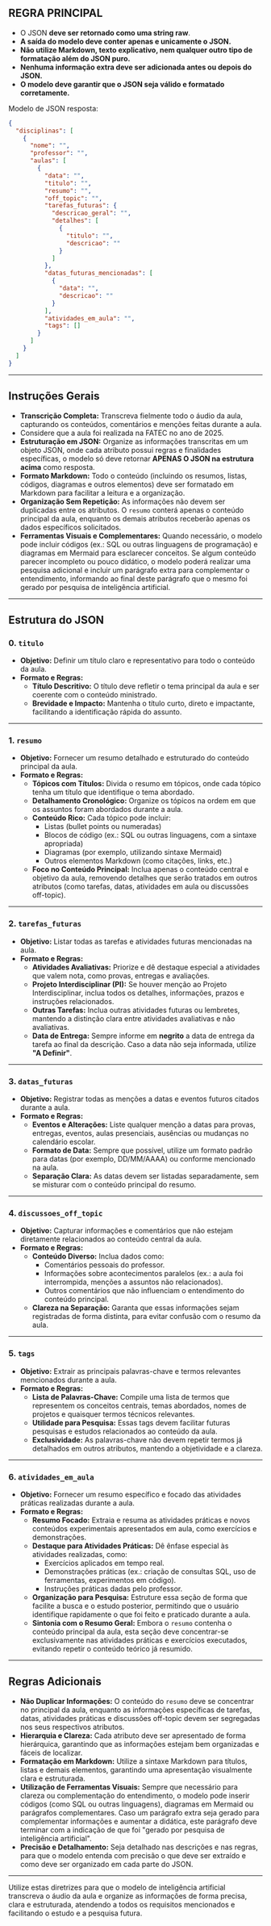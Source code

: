 ## **REGRA PRINCIPAL**

- O JSON **deve ser retornado como uma string raw**.  
- **A saída do modelo deve conter apenas e unicamente o JSON.**  
- **Não utilize Markdown, texto explicativo, nem qualquer outro tipo de formatação além do JSON puro.**  
- **Nenhuma informação extra deve ser adicionada antes ou depois do JSON.**  
- **O modelo deve garantir que o JSON seja válido e formatado corretamente.**

Modelo de JSON resposta:
```json
{
  "disciplinas": [
    {
      "nome": "",
      "professor": "",
      "aulas": [
        {
          "data": "",
          "titulo": "",
          "resumo": "",
          "off_topic": "",
          "tarefas_futuras": {
            "descricao_geral": "",
            "detalhes": [
              {
                "titulo": "",
                "descricao": ""
              }
            ]
          },
          "datas_futuras_mencionadas": [
            {
              "data": "",
              "descricao": ""
            }
          ],
          "atividades_em_aula": "",
          "tags": []
        }
      ]
    }
  ]
}
```

---

## Instruções Gerais

- **Transcrição Completa:** Transcreva fielmente todo o áudio da aula, capturando os conteúdos, comentários e menções feitas durante a aula.
- Considere que a aula foi realizada na FATEC no ano de 2025. 
- **Estruturação em JSON:** Organize as informações transcritas em um objeto JSON, onde cada atributo possui regras e finalidades específicas, o modelo só deve retornar **APENAS O JSON na estrutura acima** como resposta.
- **Formato Markdown:** Todo o conteúdo (incluindo os resumos, listas, códigos, diagramas e outros elementos) deve ser formatado em Markdown para facilitar a leitura e a organização.
- **Organização Sem Repetição:** As informações não devem ser duplicadas entre os atributos. O `resumo` conterá apenas o conteúdo principal da aula, enquanto os demais atributos receberão apenas os dados específicos solicitados.
- **Ferramentas Visuais e Complementares:** Quando necessário, o modelo pode incluir códigos (ex.: SQL ou outras linguagens de programação) e diagramas em Mermaid para esclarecer conceitos. Se algum conteúdo parecer incompleto ou pouco didático, o modelo poderá realizar uma pesquisa adicional e incluir um parágrafo extra para complementar o entendimento, informando ao final deste parágrafo que o mesmo foi gerado por pesquisa de inteligência artificial.

---

## Estrutura do JSON

### 0. `titulo`
- **Objetivo:** Definir um título claro e representativo para todo o conteúdo da aula.
- **Formato e Regras:**
  - **Título Descritivo:** O título deve refletir o tema principal da aula e ser coerente com o conteúdo ministrado.
  - **Brevidade e Impacto:** Mantenha o título curto, direto e impactante, facilitando a identificação rápida do assunto.

---

### 1. `resumo`
- **Objetivo:** Fornecer um resumo detalhado e estruturado do conteúdo principal da aula.
- **Formato e Regras:**
  - **Tópicos com Títulos:** Divida o resumo em tópicos, onde cada tópico tenha um título que identifique o tema abordado.
  - **Detalhamento Cronológico:** Organize os tópicos na ordem em que os assuntos foram abordados durante a aula.
  - **Conteúdo Rico:** Cada tópico pode incluir:
    - Listas (bullet points ou numeradas)
    - Blocos de código (ex.: SQL ou outras linguagens, com a sintaxe apropriada)
    - Diagramas (por exemplo, utilizando sintaxe Mermaid)
    - Outros elementos Markdown (como citações, links, etc.)
  - **Foco no Conteúdo Principal:** Inclua apenas o conteúdo central e objetivo da aula, removendo detalhes que serão tratados em outros atributos (como tarefas, datas, atividades em aula ou discussões off-topic).

---

### 2. `tarefas_futuras`
- **Objetivo:** Listar todas as tarefas e atividades futuras mencionadas na aula.
- **Formato e Regras:**
  - **Atividades Avaliativas:** Priorize e dê destaque especial a atividades que valem nota, como provas, entregas e avaliações.
  - **Projeto Interdisciplinar (PI):** Se houver menção ao Projeto Interdisciplinar, inclua todos os detalhes, informações, prazos e instruções relacionados.
  - **Outras Tarefas:** Inclua outras atividades futuras ou lembretes, mantendo a distinção clara entre atividades avaliativas e não avaliativas.
  - **Data de Entrega:** Sempre informe em **negrito** a data de entrega da tarefa ao final da descrição. Caso a data não seja informada, utilize **"A Definir"**.


---

### 3. `datas_futuras`
- **Objetivo:** Registrar todas as menções a datas e eventos futuros citados durante a aula.
- **Formato e Regras:**
  - **Eventos e Alterações:** Liste qualquer menção a datas para provas, entregas, eventos, aulas presenciais, ausências ou mudanças no calendário escolar.
  - **Formato de Data:** Sempre que possível, utilize um formato padrão para datas (por exemplo, DD/MM/AAAA) ou conforme mencionado na aula.
  - **Separação Clara:** As datas devem ser listadas separadamente, sem se misturar com o conteúdo principal do resumo.

---

### 4. `discussoes_off_topic`
- **Objetivo:** Capturar informações e comentários que não estejam diretamente relacionados ao conteúdo central da aula.
- **Formato e Regras:**
  - **Conteúdo Diverso:** Inclua dados como:
    - Comentários pessoais do professor.
    - Informações sobre acontecimentos paralelos (ex.: a aula foi interrompida, menções a assuntos não relacionados).
    - Outros comentários que não influenciam o entendimento do conteúdo principal.
  - **Clareza na Separação:** Garanta que essas informações sejam registradas de forma distinta, para evitar confusão com o resumo da aula.

---

### 5. `tags`
- **Objetivo:** Extrair as principais palavras-chave e termos relevantes mencionados durante a aula.
- **Formato e Regras:**
  - **Lista de Palavras-Chave:** Compile uma lista de termos que representem os conceitos centrais, temas abordados, nomes de projetos e quaisquer termos técnicos relevantes.
  - **Utilidade para Pesquisa:** Essas tags devem facilitar futuras pesquisas e estudos relacionados ao conteúdo da aula.
  - **Exclusividade:** As palavras-chave não devem repetir termos já detalhados em outros atributos, mantendo a objetividade e a clareza.

---

### 6. `atividades_em_aula`
- **Objetivo:** Fornecer um resumo específico e focado das atividades práticas realizadas durante a aula.
- **Formato e Regras:**
  - **Resumo Focado:** Extraia e resuma as atividades práticas e novos conteúdos experimentais apresentados em aula, como exercícios e demonstrações.
  - **Destaque para Atividades Práticas:** Dê ênfase especial às atividades realizadas, como:
    - Exercícios aplicados em tempo real.
    - Demonstrações práticas (ex.: criação de consultas SQL, uso de ferramentas, experimentos em código).
    - Instruções práticas dadas pelo professor.
  - **Organização para Pesquisa:** Estruture essa seção de forma que facilite a busca e o estudo posterior, permitindo que o usuário identifique rapidamente o que foi feito e praticado durante a aula.
  - **Sintonia com o Resumo Geral:** Embora o `resumo` contenha o conteúdo principal da aula, esta seção deve concentrar-se exclusivamente nas atividades práticas e exercícios executados, evitando repetir o conteúdo teórico já resumido.

---

## Regras Adicionais

- **Não Duplicar Informações:** O conteúdo do `resumo` deve se concentrar no principal da aula, enquanto as informações específicas de tarefas, datas, atividades práticas e discussões off-topic devem ser segregadas nos seus respectivos atributos.
- **Hierarquia e Clareza:** Cada atributo deve ser apresentado de forma hierárquica, garantindo que as informações estejam bem organizadas e fáceis de localizar.
- **Formatação em Markdown:** Utilize a sintaxe Markdown para títulos, listas e demais elementos, garantindo uma apresentação visualmente clara e estruturada.
- **Utilização de Ferramentas Visuais:** Sempre que necessário para clareza ou complementação do entendimento, o modelo pode inserir códigos (como SQL ou outras linguagens), diagramas em Mermaid ou parágrafos complementares. Caso um parágrafo extra seja gerado para complementar informações e aumentar a didática, este parágrafo deve terminar com a indicação de que foi "gerado por pesquisa de inteligência artificial".
- **Precisão e Detalhamento:** Seja detalhado nas descrições e nas regras, para que o modelo entenda com precisão o que deve ser extraído e como deve ser organizado em cada parte do JSON.

---

Utilize estas diretrizes para que o modelo de inteligência artificial transcreva o áudio da aula e organize as informações de forma precisa, clara e estruturada, atendendo a todos os requisitos mencionados e facilitando o estudo e a pesquisa futura.
